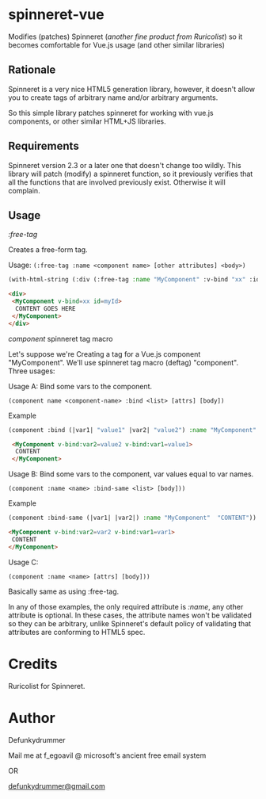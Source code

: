 # spinneret-vue

Modifies (patches) Spinneret (*another fine product from Ruricolist*) so it becomes comfortable for Vue.js usage (and other similar libraries)

## Rationale

Spinneret is a very nice HTML5 generation library, however, it doesn't allow you to create tags of arbitrary name and/or arbitrary arguments. 

So this simple library patches spinneret for working with vue.js components, or other similar HTML+JS libraries.

## Requirements

Spinneret version 2.3 or a later one that doesn't change too wildly. This library will patch (modify) a spinneret function, so it previously verifies that all the functions that are involved previously exist. Otherwise it will complain. 

## Usage

*:free-tag*

Creates a free-form tag.

Usage: `(:free-tag :name <component name> [other attributes] <body>)`

```lisp
(with-html-string (:div (:free-tag :name "MyComponent" :v-bind "xx" :id "myId" "CONTENT GOES HERE")))
```

```html
<div>
 <MyComponent v-bind=xx id=myId>
  CONTENT GOES HERE
 </MyComponent>
</div>
```

*component* spinneret tag macro

Let's suppose we're Creating a tag for a Vue.js component "MyComponent".
We'll use spinneret tag macro (deftag) "component". Three usages:

Usage A: Bind some vars to the component.

`(component name <component-name> :bind <list> [attrs] [body])`

Example

```lisp
(component :bind (|var1| "value1" |var2| "value2") :name "MyComponent"  "CONTENT")
```

```html
 <MyComponent v-bind:var2=value2 v-bind:var1=value1>
  CONTENT
 </MyComponent>
```

Usage B: Bind some vars to the component, var values equal to var names.

`(component :name <name> :bind-same <list> [body]))`

Example

```lisp
(component :bind-same (|var1| |var2|) :name "MyComponent"  "CONTENT"))
```

```html
<MyComponent v-bind:var2=var2 v-bind:var1=var1>
 CONTENT
</MyComponent>
```

Usage C: 

`(component :name <name> [attrs] [body]))`

Basically same as using :free-tag.


In any of those examples, the only required attribute is *:name*, any other attribute is optional. In these cases, the attribute names won't be validated so they can be arbitrary, unlike Spinneret's default policy of validating that attributes are conforming to HTML5 spec.

# Credits

Ruricolist for Spinneret.

# Author

Defunkydrummer

Mail me at f_egoavil @ microsoft's ancient free email system

OR 

defunkydrummer@gmail.com



